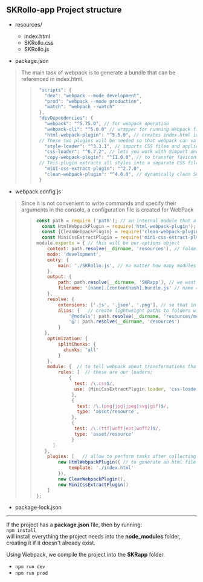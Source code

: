 ## SKRollo-app Project structure

* resources/
  + index.html
  + SKRollo.css
  + SKRollo.js
    
* package.json
> The main task of webpack is to generate a bundle that can be referenced in index.html.
> > ```javascript
> >  "scripts": {
> >    "dev": "webpack --mode development",
> >    "prod": "webpack --mode production",
> >    "watch": "webpack --watch"
> >  },
> >  "devDependencies": {
> >    "webpack": "^5.75.0", // for webpack operation
> >    "webpack-cli": "^5.0.0" // wrapper for running Webpack from command line
> >    "html-webpack-plugin": "^5.5.0", // creates index.html in dist directory and automatically adds bundle link to it
> >  // These two plugins will be needed so that webpack can validly work with CSS, can load and extract css files:
> >    "style-loader": "^3.3.1", // imports CSS files and applies styles to the DOM
> >    "css-loader": "^6.7.2", // lets you work with @import and url() inside CSS
> >    "copy-webpack-plugin": "^11.0.0", // to transfer favicons to the SKRapp folder
> >  // This plugin extracts all styles into a separate CSS file that can be attached to a page via a <link> tag.
> >    "mini-css-extract-plugin": "^2.7.0",
> >    "clean-webpack-plugin": "^4.0.0", // dynamically clean SKRapp folder in order to update user cache
> >  }
> > ```

* webpack.config.js
> Since it is not convenient to write commands and specify their arguments in the console, a configuration file is created for WebPack
> > ```javascript
> > const path = require ('path'); // an internal module that allows you to comfortably work with paths on platform;
> >   const HtmlWebpackPlugin = require('html-webpack-plugin');
> >   const {CleanWebpackPlugin} = require('clean-webpack-plugin');
> >   const MiniCssExtractPlugin = require('mini-css-extract-plugin');
> > module.exports = { // this will be our options object
> > 	context: path.resolve(__dirname, 'resources'), // folder where source files of project are located and will be linked to it
> > 	mode: 'development',
> > 	entry: {
> > 		main: './SKRollo.js', // no matter how many modules application contains, there is always a single entry point;
> > 	}, 
> > 	output: {
> > 		path: path.resolve(__dirname, 'SKRapp'), // we want to put everything in SKRapp folder
> > 		filename: '[name].[contenthash].bundle.js' // name configured file using patterns
> > 	}, 	
> > 	resolve: {
> > 		extensions: ['.js', '.json', '.png'], // so that in imports, file extensions are not written, but only their names
> > 		alias: {   // create lightweight paths to folders with files;
> > 			'@models': path.resolve(__dirname, 'resources/models'),
> > 			'@': path.resolve(__dirname, 'resources')
> > 		}	
> >    },	
> > 	optimization: {
> > 	    splitChunks: {
> >           chunks: 'all'		
> > 	    }	
> > 	},
> > 	module: {  // to tell webpack about transformations that need to be done before generating bundle;  
> >         rules: [  // these are our loaders;
> >             {
> >               test: /\.css$/,
> >               use: [MiniCssExtractPlugin.loader, 'css-loader']
> >              },
> > 			 {
> >                test: /\.(png|jpg|jpeg|svg|gif)$/,
> >                type: 'asset/resource',
> >              },
> > 			 {
> >               test: /\.(ttf|woff|eot|woff2)$/,
> >               type: 'asset/resource'
> >              }
> >       ]
> >    },
> > 	plugins: [   // allow to perform tasks after collecting the bundle                        
> >         new HtmlWebpackPlugin({ // to generate an html file based on our base html
> > 			template: './index.html'
> > 		}),
> >         new CleanWebpackPlugin(),
> > 		new MiniCssExtractPlugin()
> >     ] 
> > };
> > ```

* package-lock.json
___
If the project has a **package.json** file, then by running:<br>
     ``npm install``<br>
will install everything the project needs into the **node_modules** folder, creating it if it doesn't already exist.


Using Webpack, we compile the project into the **SKRapp** folder.
  + ``npm run dev``
  + ``npm run prod``

